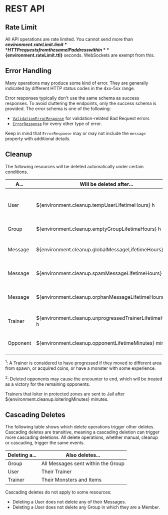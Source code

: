 # REST API

## Rate Limit

All API operations are rate limited.
You cannot send more than **${environment.rateLimit.limit}** HTTP requests
from the same IP address within **${environment.rateLimit.ttl}** seconds.
WebSockets are exempt from this.

## Error Handling

Many operations may produce some kind of error.
They are generally indicated by different HTTP status codes in the 4xx-5xx range.

Error responses typically don't use the same schema as success responses.
To avoid cluttering the endpoints, only the success schema is provided.
The error schema is one of the following:

* [`ValidationErrorResponse`](#model-ValidationErrorResponse) for validation-related Bad Request errors
* [`ErrorResponse`](#model-ErrorResponse) for every other type of error.

Keep in mind that `ErrorResponse` may or may not include the `message` property with additional details.

## Cleanup

The following resources will be deleted automatically under certain conditions.

| A...     | Will be deleted after...                                  | If...                                |
|----------|-----------------------------------------------------------|--------------------------------------|
| User     | ${environment.cleanup.tempUserLifetimeHours} h            | they seem to be for temporary use    |
| Group    | ${environment.cleanup.emptyGroupLifetimeHours} h          | it has no messages                   |
| Message  | ${environment.cleanup.globalMessageLifetimeHours} h       | it was posted in a global channel    |
| Message  | ${environment.cleanup.spamMessageLifetimeHours} h         | it appears to be spam                |
| Message  | ${environment.cleanup.orphanMessageLifetimeHours} h       | the sender was deleted               |
| Trainer  | ${environment.cleanup.unprogressedTrainerLifetimeHours} h | they did not progress<sup>1</sup>    |
| Opponent | ${environment.cleanup.opponentLifetimeMinutes} min        | they did not make a move<sup>2</sup> |

<sup>1</sup>: A Trainer is considered to have progressed if they moved to different area from spawn,
or acquired coins, or have a monster with some experience.

<sup>2</sup>: Deleted opponents may cause the encounter to end, which will be treated as a victory for the remaining opponents.

Trainers that loiter in protected zones are sent to Jail after ${environment.cleanup.loiteringMinutes} minutes.

## Cascading Deletes

The following table shows which delete operations trigger other deletes.
Cascading deletes are transitive, meaning a cascading deletion can trigger more cascading deletions.
All delete operations, whether manual, cleanup or cascading, trigger the same events.

| Deleting a... | Also deletes...                    |
|---------------|------------------------------------|
| Group         | All Messages sent within the Group |
| User          | Their Trainer                      |
| Trainer       | Their Monsters and Items           |

Cascading deletes do not apply to some resources:

* Deleting a User does not delete any of their Messages.
* Deleting a User does not delete any Group in which they are a Member.
